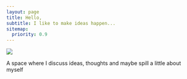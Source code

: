 ```yaml
---
layout: page
title: Hello,
subtitle: I like to make ideas happen...
sitemap:
  priority: 0.9
---
```


<img src="{{ '/assets/img/pudhina.jpg' | prepend: site.baseurl }}" id="about-img">

<div id="describe-text">
	<p>A space where I discuss ideas, thoughts and maybe spill a little about myself </p>
	
</div>

